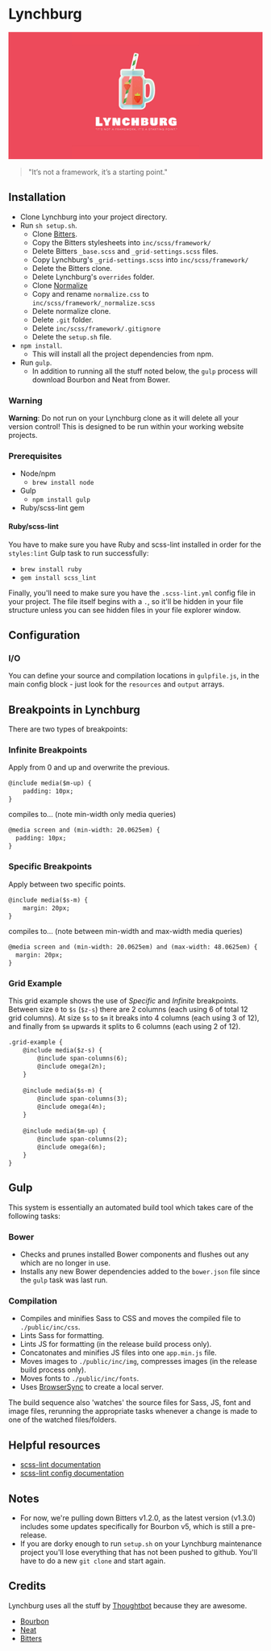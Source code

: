 # Lynchburg

![Lynchburg logo](/lynchburg-hero.jpg)

> "It’s not a framework, it’s a starting point."

## Installation
- Clone Lynchburg into your project directory.
- Run `sh setup.sh`.
  - Clone [Bitters](https://github.com/thoughtbot/bitters).
  - Copy the Bitters stylesheets into `inc/scss/framework/`
  - Delete Bitters `_base.scss` and `_grid-settings.scss` files.
  - Copy Lynchburg's `_grid-settings.scss` into `inc/scss/framework/`
  - Delete the Bitters clone.
  - Delete Lynchburg's `overrides` folder.
  - Clone [Normalize](https://github.com/necolas/normalize.css)
  - Copy and rename `normalize.css` to `inc/scss/framework/_normalize.scss`
  - Delete normalize clone.
  - Delete `.git` folder.
  - Delete `inc/scss/framework/.gitignore`
  - Delete the `setup.sh` file.
- `npm install`.
  - This will install all the project dependencies from npm.
- Run `gulp`.
  - In addition to running all the stuff noted below, the `gulp` process will download Bourbon and Neat from Bower.

### Warning
__Warning__: Do not run on your Lynchburg clone as it will delete all your version control! This is designed to be run within your working website projects.

### Prerequisites
- Node/npm
  - `brew install node`
- Gulp
  - `npm install gulp`
- Ruby/scss-lint gem

#### Ruby/scss-lint
You have to make sure you have Ruby and scss-lint installed in order for the `styles:lint` Gulp task to run successfully:
- `brew install ruby`
- `gem install scss_lint`

Finally, you'll need to make sure you have the `.scss-lint.yml` config file in your project. The file itself begins with a `.`, so it'll be hidden in your file structure unless you can see hidden files in your file explorer window.

## Configuration
### I/O
You can define your source and compilation locations in `gulpfile.js`, in the main config block - just look for the `resources` and `output` arrays.

## Breakpoints in Lynchburg
There are two types of breakpoints:

### Infinite Breakpoints
Apply from 0 and up and overwrite the previous.

```
@include media($m-up) {
    padding: 10px;
}
```

compiles to… (note min-width only media queries)

```
@media screen and (min-width: 20.0625em) {
  padding: 10px;
}
```

### Specific Breakpoints
Apply between two specific points.

```
@include media($s-m) {
    margin: 20px;
}
```

compiles to… (note between min-width and max-width media queries)

```
@media screen and (min-width: 20.0625em) and (max-width: 48.0625em) {
  margin: 20px;
}
```

### Grid Example
This grid example shows the use of _Specific_ and _Infinite_ breakpoints. Between size `0` to `$s` (`$z-s`) there are 2 columns (each using 6 of total 12 grid columns). At size `$s` to `$m` it breaks into 4 columns (each using 3 of 12), and finally from `$m` upwards it splits to 6 columns (each using 2 of 12).

```
.grid-example {
    @include media($z-s) {
        @include span-columns(6);
        @include omega(2n);
    }

    @include media($s-m) {
        @include span-columns(3);
        @include omega(4n);
    }

    @include media($m-up) {
        @include span-columns(2);
        @include omega(6n);
    }
}
```

## Gulp
This system is essentially an automated build tool which takes care of the following tasks:

### Bower
- Checks and prunes installed Bower components and flushes out any which are no longer in use.
- Installs any new Bower dependencies added to the `bower.json` file since the `gulp` task was last run.

### Compilation
- Compiles and minifies Sass to CSS and moves the compiled file to `./public/inc/css`.
- Lints Sass for formatting.
- Lints JS for formatting (in the release build process only).
- Concatonates and minifies JS files into one `app.min.js` file.
- Moves images to `./public/inc/img`, compresses images (in the release build process only).
- Moves fonts to `./public/inc/fonts`.
- Uses [BrowserSync](https://www.browsersync.io) to create a local server.

The build sequence also 'watches' the source files for Sass, JS, font and image files, rerunning the appropriate tasks whenever a change is made to one of the watched files/folders.

## Helpful resources
- [scss-lint documentation](https://github.com/brigade/scss-lint)
- [scss-lint config documentation](https://github.com/brigade/scss-lint/tree/master/lib/scss_lint/linter)

## Notes
- For now, we're pulling down Bitters v1.2.0, as the latest version (v1.3.0) includes some updates specifically for Bourbon v5, which is still a pre-release.
- If you are dorky enough to run `setup.sh` on your Lynchburg maintenance project you'll lose everything that has not been pushed to github. You'll have to do a new `git clone` and start again.

## Credits
Lynchburg uses all the stuff by [Thoughtbot](https://thoughtbot.com) because they are awesome.

- [Bourbon](http://bourbon.io/)
- [Neat](http://neat.bourbon.io/)
- [Bitters](http://bitters.bourbon.io/)
